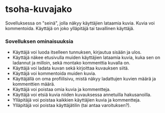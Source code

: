# tsoha-kuvajako

Sovelluksessa on "seinä", jolla näkyy käyttäjien lataamia kuvia. 
Kuvia voi kommentoida. Käyttäjä on joko ylläpitäjä tai tavallinen käyttäjä.

### Sovelluksen ominaisuuksia
* Käyttäjä voi luoda itselleen tunnuksen, kirjautua sisään ja ulos. 
* Käyttäjä näkee etusivulla muiden käyttäjien lataamia kuvia, kuka sen on ladannut ja milloin, sekä montako kommenttia kuvalla on.
* Käyttäjä voi ladata kuvan sekä kirjoittaa kuvauksen siitä. 
* Käyttäjä voi kommentoida muiden kuvia. 
* Käyttäjällä on oma profiilisivu, mistä näkyy ladattujen kuvien määrä ja kommenttien määrä. 
* Käyttäjä voi poistaa omia kuvia ja kommentteja. 
* Käyttäjä voi etsiä kuvia niiden kuvauksessa annetuilla hakusanoilla. 
* Ylläpitäjä voi poistaa kaikkien käyttäjien kuvia ja kommentteja. 
* Ylläpitäjä voi poistaa käyttäjätilin (tai antaa varoituksen?). 
